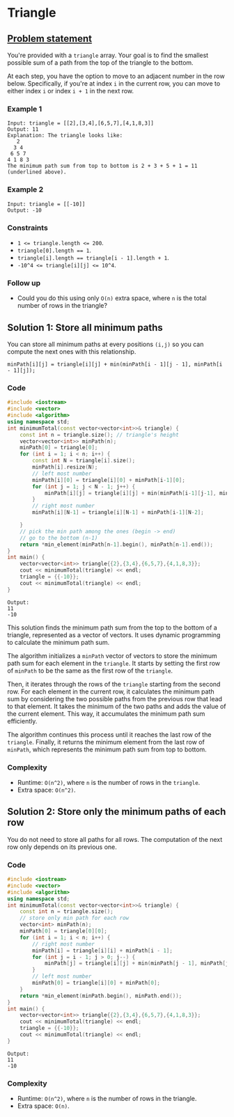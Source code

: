 # Triangle

## [Problem statement](https://leetcode.com/problems/triangle/)

You're provided with a `triangle` array. Your goal is to find the smallest possible sum of a path from the top of the triangle to the bottom.

At each step, you have the option to move to an adjacent number in the row below. Specifically, if you're at index `i` in the current row, you can move to either index `i` or index `i + 1` in the next row. 

### Example 1
```text
Input: triangle = [[2],[3,4],[6,5,7],[4,1,8,3]]
Output: 11
Explanation: The triangle looks like:
   2
  3 4
 6 5 7
4 1 8 3
The minimum path sum from top to bottom is 2 + 3 + 5 + 1 = 11 (underlined above).
```

### Example 2
```text
Input: triangle = [[-10]]
Output: -10
``` 

### Constraints

* `1 <= triangle.length <= 200`.
* `triangle[0].length == 1`.
* `triangle[i].length == triangle[i - 1].length + 1`.
* `-10^4 <= triangle[i][j] <= 10^4`.
 

### Follow up
- Could you do this using only `O(n)` extra space, where `n` is the total number of rows in the triangle?

## Solution 1: Store all minimum paths

You can store all minimum paths at every positions `(i,j)` so you can compute the next ones with this relationship.

```text
minPath[i][j] = triangle[i][j] + min(minPath[i - 1][j - 1], minPath[i - 1][j]);
```

### Code
```cpp
#include <iostream>
#include <vector>
#include <algorithm>
using namespace std;
int minimumTotal(const vector<vector<int>>& triangle) {
    const int n = triangle.size(); // triangle's height
    vector<vector<int>> minPath(n);
    minPath[0] = triangle[0];
    for (int i = 1; i < n; i++) {
        const int N = triangle[i].size();
        minPath[i].resize(N);
        // left most number
        minPath[i][0] = triangle[i][0] + minPath[i-1][0];
        for (int j = 1; j < N - 1; j++) {
            minPath[i][j] = triangle[i][j] + min(minPath[i-1][j-1], minPath[i-1][j]);
        }
        // right most number
        minPath[i][N-1] = triangle[i][N-1] + minPath[i-1][N-2];

    }
    // pick the min path among the ones (begin -> end)
    // go to the bottom (n-1)
    return *min_element(minPath[n-1].begin(), minPath[n-1].end());
}
int main() {
    vector<vector<int>> triangle{{2},{3,4},{6,5,7},{4,1,8,3}};
    cout << minimumTotal(triangle) << endl;
    triangle = {{-10}};
    cout << minimumTotal(triangle) << endl;
}
```
```text
Output:
11
-10
```


This solution finds the minimum path sum from the top to the bottom of a triangle, represented as a vector of vectors. It uses dynamic programming to calculate the minimum path sum.

The algorithm initializes a `minPath` vector of vectors to store the minimum path sum for each element in the `triangle`. It starts by setting the first row of `minPath` to be the same as the first row of the `triangle`.

Then, it iterates through the rows of the `triangle` starting from the second row. For each element in the current row, it calculates the minimum path sum by considering the two possible paths from the previous row that lead to that element. It takes the minimum of the two paths and adds the value of the current element. This way, it accumulates the minimum path sum efficiently.

The algorithm continues this process until it reaches the last row of the `triangle`. Finally, it returns the minimum element from the last row of `minPath`, which represents the minimum path sum from top to bottom.


### Complexity

* Runtime: `O(n^2)`, where `n` is the number of rows in the `triangle`.
* Extra space: `O(n^2)`.

## Solution 2: Store only the minimum paths of each row

You do not need to store all paths for all rows. The computation of the next row only depends on its previous one.

### Code
```cpp
#include <iostream>
#include <vector>
#include <algorithm>
using namespace std;
int minimumTotal(const vector<vector<int>>& triangle) {
    const int n = triangle.size();
    // store only min path for each row
    vector<int> minPath(n);
    minPath[0] = triangle[0][0];
    for (int i = 1; i < n; i++) {
        // right most number
        minPath[i] = triangle[i][i] + minPath[i - 1];
        for (int j = i - 1; j > 0; j--) {
            minPath[j] = triangle[i][j] + min(minPath[j - 1], minPath[j]);
        }
        // left most number
        minPath[0] = triangle[i][0] + minPath[0];
    }
    return *min_element(minPath.begin(), minPath.end());
}
int main() {
    vector<vector<int>> triangle{{2},{3,4},{6,5,7},{4,1,8,3}};
    cout << minimumTotal(triangle) << endl;
    triangle = {{-10}};
    cout << minimumTotal(triangle) << endl;
}
```
```text
Output:
11
-10
```

### Complexity

* Runtime: `O(n^2)`, where `n` is the number of rows in the triangle.
* Extra space: `O(n)`.
